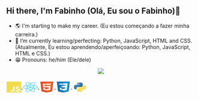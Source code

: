 ## Hi there, I'm Fabinho (Olá, Eu sou o Fabinho)👋

- 🌎 I'm starting to make my career. (Eu estou começando a fazer minha carreira.)
- 🌱 I’m currently learning/perfecting: Python, JavaScript, HTML and CSS. (Atualmente, Eu estou aprendendo/aperfeiçoando: Python, JavaScript, HTML e CSS.)
- 😁 Pronouns: he/him (Ele/dele)

<div align="center">
  <a href="https://github.com/Falopinho">
  <img height="200em" src="https://github-readme-stats.vercel.app/api?username=Falopinho&show_icons=false&theme=dark&include_all_commits=true&count_private=true"/>
</div>

<div style="display: inline_block"><br>
  <img align="center" alt="Falops-Js" height="30" width="40" src="https://raw.githubusercontent.com/devicons/devicon/master/icons/javascript/javascript-plain.svg">
  <img align="center" alt="Falops-React" height="30" width="40" src="https://raw.githubusercontent.com/devicons/devicon/master/icons/react/react-original.svg">
  <img align="center" alt="Falops-HTML" height="30" width="40" src="https://raw.githubusercontent.com/devicons/devicon/master/icons/html5/html5-original.svg">
  <img align="center" alt="Falops-CSS" height="30" width="40" src="https://raw.githubusercontent.com/devicons/devicon/master/icons/css3/css3-original.svg">
  <img align="center" alt="Falops-Python" height="30" width="40" src="https://raw.githubusercontent.com/devicons/devicon/master/icons/python/python-original.svg"
</div>
